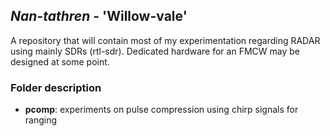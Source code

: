 ## *Nan-tathren* - 'Willow-vale'

A repository that will contain most of my experimentation regarding RADAR using
mainly SDRs (rtl-sdr).
Dedicated hardware for an FMCW may be designed at some point.

### Folder description

- **pcomp**: experiments on pulse compression using chirp signals for ranging

